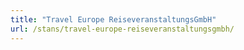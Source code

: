 ```yaml
---
title: "Travel Europe ReiseveranstaltungsGmbH"
url: /stans/travel-europe-reiseveranstaltungsgmbh/
---
```

